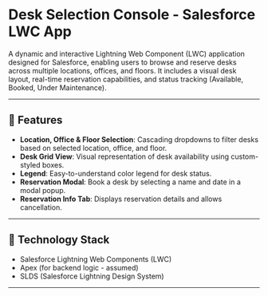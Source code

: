 # Desk Selection Console - Salesforce LWC App

A dynamic and interactive Lightning Web Component (LWC) application designed for Salesforce, enabling users to browse and reserve desks across multiple locations, offices, and floors. It includes a visual desk layout, real-time reservation capabilities, and status tracking (Available, Booked, Under Maintenance).

---

## 🔧 Features

- **Location, Office & Floor Selection**: Cascading dropdowns to filter desks based on selected location, office, and floor.
- **Desk Grid View**: Visual representation of desk availability using custom-styled boxes.
- **Legend**: Easy-to-understand color legend for desk status.
- **Reservation Modal**: Book a desk by selecting a name and date in a modal popup.
- **Reservation Info Tab**: Displays reservation details and allows cancellation.

---

## 🚀 Technology Stack

- Salesforce Lightning Web Components (LWC)
- Apex (for backend logic - assumed)
- SLDS (Salesforce Lightning Design System)

---


